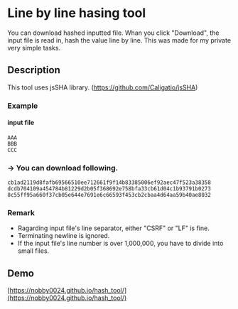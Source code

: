 Line by line hasing tool
====
You can download hashed inputted file.
Whan you click "Download", the input file is read in, hash the value line by line.
This was made for my private very simple tasks.

## Description
This tool uses jsSHA library. (https://github.com/Caligatio/jsSHA)

### Example
#### input file
```
AAA 
BBB
CCC 
```
### -> You can download following.
```
cb1ad2119d8fafb69566510ee712661f9f14b83385006ef92aec47f523a38358
dcdb704109a454784b81229d2b05f368692e758bfa33cb61d04c1b93791b0273
8c55ff95a660f37cb05e644e7691e6c66593f453cb2cbaa4d64aa59b40ae8032
```
### Remark
* Ragarding input file's line separator, either "CSRF" or "LF" is fine.
* Terminating newline is ignored.
* If the input file's line number is over 1,000,000, you have to divide into small files.

## Demo
[https://nobby0024.github.io/hash_tool/](https://nobby0024.github.io/hash_tool/)

